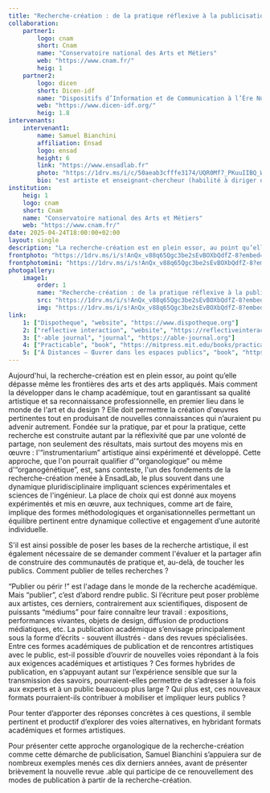 ```yaml
---
title: "Recherche-création : de la pratique réflexive à la publicisation"
collaboration:
    partner1:
        logo: cnam
        short: Cnam
        name: "Conservatoire national des Arts et Métiers"
        web: "https://www.cnam.fr/"
        heig: 1
    partner2:
        logo: dicen
        short: Dicen-idf
        name: "Dispositifs d’Information et de Communication à l’Ère Numérique – Paris, Ile de France (EA 7339)"
        web: "https://www.dicen-idf.org/"
        heig: 1.8
intervenants:
    intervenant1:
        name: Samuel Bianchini
        affiliation: Ensad
        logo: ensad
        height: 6
        link: "https://www.ensadlab.fr"
        photo: "https://1drv.ms/i/c/50aeab3cfffe3174/UQR0Mf7_PKuuIIBQ_W0zAAAAAO-nhOkEcE4N62I?embed=1&width=800"
        bio: "est artiste et enseignant-chercheur (habilité à diriger des recherches) à l'École nationale supérieure des Arts Décoratifs (EnsAD) - Université Paris Sciences et Lettres (PSL), où il dirige le groupe de recherche Reflective Interaction d'EnsadLab (laboratoire de l'EnsAD).</p><p>Il vit et travaille à Paris. Avec plus de 100 expositions collectives et 20 expositions personnelles, ses œuvres sont régulièrement exposées en Europe et à travers le monde. Pour ses travaux de recherche-création il collabore avec des scientifiques de toutes disciplines et des laboratoires de recherche en ingénierie : Institut FEMTO-ST (Franche-Comté Électronique Mécanique Thermique et Optique – Sciences et Technologies), CEA (Commissariat à l’énergie atomique et aux énergies alternatives, Saclay), ISIR (Institut des Systèmes Intelligents et de Robotique, Sorbonne Université-CNRS), etc.</p><p>En relation étroite avec sa pratique artistique, Samuel Bianchini a entrepris un travail théorique qui donne lieu à de fréquentes publications. Il a publié plus de 70 textes et 7 livres dont, l’un des premiers ouvrages sur la recherche-création : Recherche & Création. Art, technologie, pédagogie, innovation, Montrouge, Éd. Burozoïque et École nationale supérieure d'art de Nancy, 2009 ; repris en format électronique en janvier 2012, par Art Book Magazine [www.artbookmagazine.com]. Il a également fondé la revue internationale visuelle multi-supports .able éditée par Actar (Barcelone, New York) et lancée en mars 2023."
institution:
    heig: 1
    logo: cnam
    short: Cnam
    name: "Conservatoire national des Arts et Métiers"
    web: "https://www.cnam.fr/"
date: 2025-04-24T18:00:00+02:00
layout: single
description: "La recherche-création est en plein essor, au point qu’elle dépasse même les frontières des arts et des arts appliqués. Mais comment la développer dans le champ académique, tout en garantissant sa qualité artistique et sa reconnaissance professionnelle, en premier lieu dans le monde de l'art et du design ?"
frontphoto: "https://1drv.ms/i/s!AnQx_v88q65Qgc3be2sEvBOXbQdfZ-8?embed=1&width=1000"
frontphotomini: "https://1drv.ms/i/s!AnQx_v88q65Qgc3be2sEvBOXbQdfZ-8?embed=1&width=500"
photogallery:
    image1:
        order: 1
        name: "Recherche-création : de la pratique réflexive à la publicisation, par Samuel Bianchini"
        src: "https://1drv.ms/i/s!AnQx_v88q65Qgc3be2sEvBOXbQdfZ-8?embed=1&width=500"
        img: "https://1drv.ms/i/s!AnQx_v88q65Qgc3be2sEvBOXbQdfZ-8?embed=1&width=1200"
link:
    1: ["Dispotheque", "website", "https://www.dispotheque.org"]
    2: ["reflective interaction", "website", "https://reflectiveinteraction.ensadlab.fr"]
    3: ["·able journal", "journal", "https://able-journal.org"]
    4: ["Practicable", "book", "https://mitpress.mit.edu/books/practicable"]
    5: ["À Distances – Œuvrer dans les espaces publics", "book", "https://www.lespressesdureel.com/ouvrage.php?id=5591"]
---
```

Aujourd'hui, la recherche-création est en plein essor, au point qu’elle dépasse même les frontières des arts et des arts appliqués. Mais comment la développer dans le champ académique, tout en garantissant sa qualité artistique et sa reconnaissance professionnelle, en premier lieu dans le monde de l'art et du design ? Elle doit permettre la création d'œuvres pertinentes tout en produisant de nouvelles connaissances qui n’auraient pu advenir autrement. Fondée sur la pratique, par et pour la pratique, cette recherche est construite autant par la réflexivité que par une volonté de partage, non seulement des résultats, mais surtout des moyens mis en œuvre : l'“instrumentarium” artistique ainsi expérimenté et développé. Cette approche, que l'on pourrait qualifier d'“organologique” ou même d'“organogénétique”, est, sans conteste, l'un des fondements de la recherche-création menée à EnsadLab, le plus souvent dans une dynamique pluridisciplinaire impliquant sciences expérimentales et sciences de l'ingénieur. La place de choix qui est donné aux moyens expérimentés et mis en œuvre, aux techniques, comme art de faire, implique des formes méthodologiques et organisationnelles permettant un équilibre pertinent entre dynamique collective et engagement d’une autorité individuelle.

S'il est ainsi possible de poser les bases de la recherche artistique, il est également nécessaire de se demander comment l'évaluer et la partager afin de construire des communautés de pratique et, au-delà, de toucher les publics. Comment publier de telles recherches ?

“Publier ou périr !” est l'adage dans le monde de la recherche académique. Mais “publier”, c’est d’abord rendre public. Si l’écriture peut poser problème aux artistes, ces derniers, contrairement aux scientifiques, disposent de puissants “médiums” pour faire connaître leur travail : expositions, performances vivantes, objets de design, diffusion de productions médiatiques, etc. La publication académique s’envisage principalement sous la forme d’écrits - souvent illustrés - dans des revues spécialisées. Entre ces formes académiques de publication et de rencontres artistiques avec le public, est-il possible d’ouvrir de nouvelles voies répondant à la fois aux exigences académiques et artistiques ? Ces formes hybrides de publication, en s’appuyant autant sur l’expérience sensible que sur la transmission des savoirs, pourraient-elles permettre de s’adresser à la fois aux experts et à un public beaucoup plus large ? Qui plus est, ces nouveaux formats pourraient-ils contribuer à mobiliser et impliquer leurs publics ?

Pour tenter d’apporter des réponses concrètes à ces questions, il semble pertinent et productif d’explorer des voies alternatives, en hybridant formats académiques et formes artistiques.

Pour présenter cette approche organologique de la recherche-création comme cette démarche de publicisation, Samuel Bianchini s’appuiera sur de nombreux exemples menés ces dix derniers années, avant de présenter brièvement la nouvelle revue .able qui participe de ce renouvellement des modes de publication à partir de la recherche-création.
